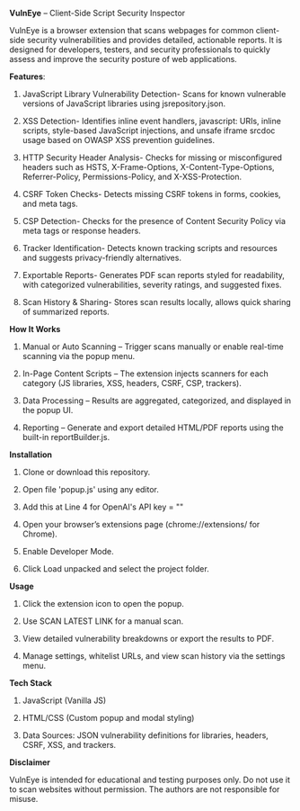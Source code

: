 **VulnEye** – Client-Side Script Security Inspector

VulnEye is a browser extension that scans webpages for common client-side security vulnerabilities and provides detailed, actionable reports. It is designed for developers, testers, and security professionals to quickly assess and improve the security posture of web applications.

**Features**:

1. JavaScript Library Vulnerability Detection- Scans for known vulnerable versions of JavaScript libraries using jsrepository.json.

2. XSS Detection- Identifies inline event handlers, javascript: URIs, inline scripts, style-based JavaScript injections, and unsafe iframe srcdoc usage based on OWASP XSS prevention guidelines.

3. HTTP Security Header Analysis- Checks for missing or misconfigured headers such as HSTS, X-Frame-Options, X-Content-Type-Options, Referrer-Policy, Permissions-Policy, and X-XSS-Protection.

4. CSRF Token Checks- Detects missing CSRF tokens in forms, cookies, and meta tags.

5. CSP Detection- Checks for the presence of Content Security Policy via meta tags or response headers.

6. Tracker Identification- Detects known tracking scripts and resources and suggests privacy-friendly alternatives.

7. Exportable Reports- Generates PDF scan reports styled for readability, with categorized vulnerabilities, severity ratings, and suggested fixes.

8. Scan History & Sharing- Stores scan results locally, allows quick sharing of summarized reports.

**How It Works**

1. Manual or Auto Scanning – Trigger scans manually or enable real-time scanning via the popup menu.

2. In-Page Content Scripts – The extension injects scanners for each category (JS libraries, XSS, headers, CSRF, CSP, trackers).

3. Data Processing – Results are aggregated, categorized, and displayed in the popup UI.

4. Reporting – Generate and export detailed HTML/PDF reports using the built-in reportBuilder.js.

**Installation**

1. Clone or download this repository.

2. Open file 'popup.js' using any editor.

3. Add this at Line 4 for OpenAI's API key = "" 

4. Open your browser’s extensions page (chrome://extensions/ for Chrome).

5. Enable Developer Mode.

6. Click Load unpacked and select the project folder.

**Usage**

1. Click the extension icon to open the popup.

2. Use SCAN LATEST LINK for a manual scan.

3. View detailed vulnerability breakdowns or export the results to PDF.

4. Manage settings, whitelist URLs, and view scan history via the settings menu.

**Tech Stack**

1. JavaScript (Vanilla JS)

2. HTML/CSS (Custom popup and modal styling)

3. Data Sources: JSON vulnerability definitions for libraries, headers, CSRF, XSS, and trackers.

**Disclaimer**

VulnEye is intended for educational and testing purposes only. Do not use it to scan websites without permission. The authors are not responsible for misuse.
